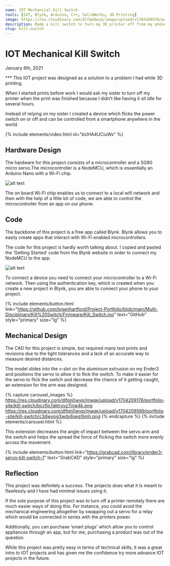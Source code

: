```yaml
---
name: IOT Mechanical Kill Switch
tools: [IOT, Blynk, Arduino, C++, SolidWorks, 3D Printing]
image: https://res.cloudinary.com/dlfqn0wvp/image/upload/v1704208550/portfolio-site/kill-switch/lf0b0mnbkbuezgpgg7nv.jpg
description: Made a kill switch to turn my 3D printer off from my phone.
slug: kill-switch
---
```


# IOT Mechanical Kill Switch
<p class="post-metadata text-muted">
  January 6th, 2021
</p>
***
This IOT project was designed as a solution to a problem I had while 3D printing.

When I started prints before work I would ask my sister to turn off my printer when the print was finished because I didn’t like having it sit idle for several hours.

Instead of relying on my sister I created a device which flicks the power switch on or off and can be controlled from a smartphone anywhere in the world.

{% include elements/video.html id="bUHA4UCiuWs" %}

## Hardware Design
The hardware for this project consists of a microcontroller and a SG90 micro servo.The microcontroller is a NodeMCU, which is essentially an Arduino Nano with a Wi-Fi chip. 

![alt text](https://res.cloudinary.com/dlfqn0wvp/image/upload/v1704208881/portfolio-site/kill-switch/cidaaq9tbwvbs4dpwxub.jpg "Kill switch hardware")

The on board Wi-Fi chip enables us to connect to a local wifi network and then with the help of a little bit of code, we are able to control the microcontroller from an app on our phone.

## Code
The backbone of this project is a free app called Blynk. Blynk allows you to easily create apps that interact with Wi-Fi enabled microcontrollers. 

The code for this project is hardly worth talking about. I copied and pasted the ‘Getting Started’ code from the Blynk website in order to connect my NodeMCU to the app.

![alt text](https://res.cloudinary.com/dlfqn0wvp/image/upload/v1704209282/portfolio-site/kill-switch/h2fdmcxtmqixjllyb0wm.png "Blynk App")

To connect a device you need to connect your microcontroller to a Wi-Fi network. Then using the authentication key, which is created when you create a new project in Blynk, you are able to connect your phone to your project. 

{% include elements/button.html link="https://github.com/loganhartford/Project-Portfolio/blob/main/Multi-Disciplinary/Kill%20Switch/Firmware/Kill_Switch.ino" text="GitHub" style="primary" size="lg" %}

## Mechanical Design
The CAD for this project is simple, but required many test prints and revisions due to the tight tolerances and a lack of an accurate way to measure desired distances. 

The model slides into the v-slot on the aluminium extrusion on my Ender3 and positions the servo to allow it to flick the switch. To make it easier for the servo to flick the switch and decrease the chance of it getting caught, an extension for the arm was designed. 

{% capture carousel_images %}
https://res.cloudinary.com/dlfqn0wvp/image/upload/v1704209178/portfolio-site/kill-switch/bccfjo7aktrxyz7inw4k.png
https://res.cloudinary.com/dlfqn0wvp/image/upload/v1704209589/portfolio-site/kill-switch/c3dwypg3wdy6xeg1ljmh.png
{% endcapture %}
{% include elements/carousel.html %}

This extension decreases the angle of impact between the servo arm and the switch and helps the spread the force of flicking the switch  more evenly across the movement.

{% include elements/button.html link="https://grabcad.com/library/ender3-servo-kill-switch-1" text="GrabCAD" style="primary" size="lg" %}

## Reflection
This project was definitely a success. The projects does what it is meant to flawlessly and I have had minimal issues using it. 

If the sole purpose of this project was to turn off a printer remotely there are much easier ways of doing this. For instance, you could avoid the mechanical engineering altogether by swapping out a servo for a relay which would be connected in series with the printers power.

Additionally, you can purchase ‘smart plugs’ which allow you to control appliances through an app, but for me, purchasing a product was out of the question.

While this project was pretty easy in terms of technical skills, it was a great intro to IOT projects and has given me the confidence try more advance IOT projects in the future.

